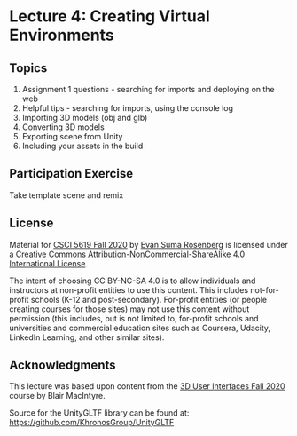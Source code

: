 # Lecture 4: Creating Virtual Environments

## Topics

1. Assignment 1 questions - searching for imports and deploying on the web
2. Helpful tips - searching for imports, using the console log
3. Importing 3D models (obj and glb)
4. Converting 3D models
5. Exporting scene from Unity
6. Including your assets in the build

## Participation Exercise

Take template scene and remix

## License

Material for [CSCI 5619 Fall 2020](https://canvas.umn.edu/courses/194179) by [Evan Suma Rosenberg](https://illusioneering.umn.edu/) is licensed under a [Creative Commons Attribution-NonCommercial-ShareAlike 4.0 International License](http://creativecommons.org/licenses/by-nc-sa/4.0/).

The intent of choosing CC BY-NC-SA 4.0 is to allow individuals and instructors at non-profit entities to use this content.  This includes not-for-profit schools (K-12 and post-secondary). For-profit entities (or people creating courses for those sites) may not use this content without permission (this includes, but is not limited to, for-profit schools and universities and commercial education sites such as Coursera, Udacity, LinkedIn Learning, and other similar sites).   

## Acknowledgments

This lecture was based upon content from the [3D User Interfaces Fall 2020](https://github.blairmacintyre.me/3dui-class-f20) course by Blair MacIntyre.

Source for the UnityGLTF library can be found at: https://github.com/KhronosGroup/UnityGLTF